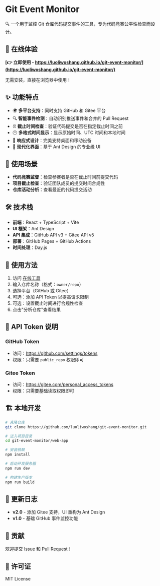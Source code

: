 # Git Event Monitor

🔍 一个用于监控 Git 仓库代码提交事件的工具，专为代码竞赛公平性检查而设计。

## 🚀 在线体验

**[👉 立即使用 - https://luoliwoshang.github.io/git-event-monitor/](https://luoliwoshang.github.io/git-event-monitor/)**

无需安装，直接在浏览器中使用！

## ✨ 功能特点

- 🌍 **多平台支持**：同时支持 GitHub 和 Gitee 平台
- 🔍 **智能事件检测**：自动识别推送事件和合并的 Pull Request
- ⏰ **截止时间检查**：验证代码提交是否在指定截止时间之前
- 🕐 **多格式时间显示**：显示原始时间、UTC 时间和本地时间
- 📱 **响应式设计**：完美支持桌面和移动设备
- 🎨 **现代化界面**：基于 Ant Design 的专业级 UI

## 🎯 使用场景

- **代码竞赛监督**：检查参赛者是否在截止时间前提交代码
- **项目截止检查**：验证团队成员的提交时间合规性
- **仓库活动分析**：查看最近的代码提交活动

## 🛠️ 技术栈

- **前端**：React + TypeScript + Vite
- **UI 框架**：Ant Design
- **API 集成**：GitHub API v3 + Gitee API v5
- **部署**：GitHub Pages + GitHub Actions
- **时间处理**：Day.js

## 📖 使用方法

1. 访问 [在线工具](https://luoliwoshang.github.io/git-event-monitor/)
2. 输入仓库名称（格式：`owner/repo`）
3. 选择平台（GitHub 或 Gitee）
4. 可选：添加 API Token 以提高请求限制
5. 可选：设置截止时间进行合规性检查
6. 点击"分析仓库"查看结果

## 🔑 API Token 说明

### GitHub Token
- 访问：https://github.com/settings/tokens
- 权限：只需要 `public_repo` 权限即可

### Gitee Token
- 访问：https://gitee.com/personal_access_tokens
- 权限：只需要基础读取权限即可

## 🏗️ 本地开发

```bash
# 克隆仓库
git clone https://github.com/luoliwoshang/git-event-monitor.git

# 进入项目目录
cd git-event-monitor/web-app

# 安装依赖
npm install

# 启动开发服务器
npm run dev

# 构建生产版本
npm run build
```

## 📝 更新日志

- **v2.0** - 添加 Gitee 支持，UI 重构为 Ant Design
- **v1.0** - 基础 GitHub 事件监控功能

## 🤝 贡献

欢迎提交 Issue 和 Pull Request！

## 📄 许可证

MIT License